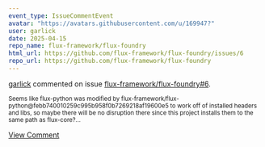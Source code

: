 ```yaml
---
event_type: IssueCommentEvent
avatar: "https://avatars.githubusercontent.com/u/169947?"
user: garlick
date: 2025-04-15
repo_name: flux-framework/flux-foundry
html_url: https://github.com/flux-framework/flux-foundry/issues/6
repo_url: https://github.com/flux-framework/flux-foundry
---
```


<a href='https://github.com/garlick' target='_blank'>garlick</a> commented on issue <a href='https://github.com/flux-framework/flux-foundry/issues/6' target='_blank'>flux-framework/flux-foundry#6</a>.

<small>Seems like flux-python was modified by  flux-framework/flux-python@febb740010259c995b958f0b7269218af19600e5 to work off of installed headers and libs, so maybe there will be no disruption there since this project installs them to the same path as flux-core?...</small>

<a href='https://github.com/flux-framework/flux-foundry/issues/6' target='_blank'>View Comment</a>